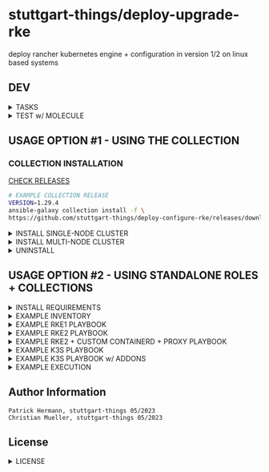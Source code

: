 # stuttgart-things/deploy-upgrade-rke

deploy rancher kubernetes engine + configuration in version 1/2 on linux based systems

## DEV

<details><summary>TASKS</summary>

```bash
task: Available tasks for this project:
* branch:           Create branch from main
* commit:           Commit + push code into branch
* pr:               Create pull request into main
* setup-venv:       Setup python virtual environment
```

</details>

<details><summary>TEST w/ MOLECULE</summary>

```bash
# UPDATE INVENTORY + PLATFORMS NAME
task setup-venv
source ./.venv/bin/activate
task setup-molecule
scenario=rke2 task run-molecule
# scenario=k3s task run-molecule
```

</details>


## USAGE OPTION #1 - USING THE COLLECTION

### COLLECTION INSTALLATION

[CHECK RELEASES](https://github.com/stuttgart-things/deploy-configure-rke/releases)

```bash
# EXAMPLE COLLECTION RELEASE
VERSION=1.29.4
ansible-galaxy collection install -f \
https://github.com/stuttgart-things/deploy-configure-rke/releases/download/${VERSION}/sthings-deploy_rke-${VERSION}.tar.gz
```

<details><summary>INSTALL SINGLE-NODE CLUSTER</summary>

```bash
# CREATE INVENTORY
cat <<EOF > rke2.yaml
---
initial_master_node:
  hosts:
    10.100.136.150
additional_master_nodes:
EOF

# PLAYBOOK CALL
CLUSTER_NAME=rke2
mkdir ~/.kube/

ansible-playbook sthings.deploy_rke.rke2 \
-i rke2.yaml -vv \
-e rke2_fetched_kubeconfig_path=~/.kube/${CLUSTER_NAME} \
-e cluster_setup=singlenode \
-vv
```

</details>

<details><summary>INSTALL MULTI-NODE CLUSTER</summary>

```bash
# CREATE INVENTORY
cat <<EOF > rke2.yaml
initial_master_node:
  hosts:
    10.100.136.150
additional_master_nodes:
  hosts:
    10.100.136.151
    10.100.136.152
EOF

# PLAYBOOK CALL
CLUSTER_NAME=rke2
mkdir ~/.kube/${CLUSTER_NAME}

ansible-playbook sthings.deploy_rke.rke2 \
-i rke2.yaml -vv \
-e rke2_fetched_kubeconfig_path=~/.kube/${CLUSTER_NAME} \
-e cluster_setup=multinode \
-vv
```

</details>

<details><summary>UNINSTALL</summary>

```bash
# CREATE INVENTORY
cat <<EOF > rke2.yaml
initial_master_node:
  hosts:
    10.100.136.150
additional_master_nodes:
  hosts:
    10.100.136.151
    10.100.136.152
EOF

# PLAYBOOK CALL
CLUSTER_NAME=rke2
mkdir ~/.kube/${CLUSTER_NAME}

ansible-playbook sthings.deploy_rke.rke2 \
-i rke2.yaml -vv \
-e rke2_fetched_kubeconfig_path=~/.kube/${CLUSTER_NAME} \
-e cluster_setup=multinode \
-e rke_state: absent \
-vv
```

</details>


## USAGE OPTION #2 - USING STANDALONE ROLES + COLLECTIONS</summary>


<details><summary>INSTALL REQUIREMENTS</summary>

```
cat <<EOF > ./requirements.yaml
roles:
- src: https://github.com/stuttgart-things/deploy-configure-rke.git
  scm: git
- src: https://github.com/stuttgart-things/configure-rke-node.git
  scm: git
- src: https://github.com/stuttgart-things/install-requirements.git
  scm: git
- src: https://github.com/stuttgart-things/install-configure-docker.git
  scm: git
- src: https://github.com/stuttgart-things/create-os-user.git
  scm: git
- src: https://github.com/stuttgart-things/download-install-binary.git
  scm: git

collections:
- name: community.crypto
  version: 2.15.1
- name: community.general
  version: 7.3.0
- name: ansible.posix
  version: 1.5.2
- name: kubernetes.core
  version: 2.4.0
EOF

ansible-galaxy install -r ./requirements.yaml -f
```

</details>

<details><summary>EXAMPLE INVENTORY</summary>

```bash
cat <<EOF > ./inv
# MULTINODE-CLUSTER
[initial_master_node]
{{ .fqdn }} ansible_ssh_common_args='-o StrictHostKeyChecking=no'
[additional_master_nodes]
{{ .fqdn }} ansible_ssh_common_args='-o StrictHostKeyChecking=no'
{{ .fqdn }} ansible_ssh_common_args='-o StrictHostKeyChecking=no'

# SINGLENODE-CLUSTER
[initial_master_node]
{{ .fqdn }} ansible_ssh_common_args='-o StrictHostKeyChecking=no'
[additional_master_nodes]
EOF
```
</details>

<details><summary>EXAMPLE RKE1 PLAYBOOK</summary>

```
cat <<EOF > ./play.yaml
---
- hosts: all
  become: true

  vars:
    rke_docker_version: '=5:23.0.6-1~ubuntu.22.04~jammy'
    rke_docker_ce_version: '5:23.0.6*'
    rke_version: 1
    rke_user_name: rke
    rke_installer_version: 1.4.8
    rke_kubernetes_version: v1.26.7-rancher1-1
    project_folder: rancher-things
    rke_create_rke_user: true
    network_plugin: calico
    rke2_airgapped_installation: false

  roles:
    - role: deploy-configure-rke
EOF

ansible-playbook -i inv play.yaml -vv
```

</details>

<details><summary>EXAMPLE RKE2 PLAYBOOK</summary>

```bash
cat <<EOF > ./play.yaml
---
- hosts: all
  gather_facts: true
  become: true

  vars:
    rke_state: present #absent
    rke_version: 2
    rke2_k8s_version: 1.33.1
    rke2_airgapped_installation: true
    rke2_release_kind: rke2r1 #rke2r2
    rke2_cni: cilium
    disable_rke2_components:
      - rke2-ingress-nginx
      - rke-snapshot-controller
    cluster_setup: multinode
    rke2_cni: cilium
    values_cilium: |
      ---
      eni:
        enabled: true

    helmChartConfig:
      cilium:
        name: rke2-cilium
        namespace: kube-system
        release_values: "{{ values_cilium }}"

  roles:
    - role: deploy-configure-rke
EOF

ansible-playbook -i inv play.yaml -vv
```

</details>

<details><summary>EXAMPLE RKE2 + CUSTOM CONTAINERD + PROXY PLAYBOOK</summary>

```bash
cat <<EOF > ./play.yaml
- hosts: all
  become: true
  vars:
    containerdRootPath: /net/rngvm00556/fs0
    rke_version: 2
    rke2_airgapped_installation: true
    rke2_k8s_version: 1.26.0
    rke2_release_kind: rke2r2 #rke2r1
    cluster_setup: singlenode
    rke2_airgapped_installation: false
    enable_ingress_controller: false
    install_containerd: true
    rke2_configure_proxy: true
    rke2_proxy_config: |
      HOME=/root
      export HTTP_PROXY="http://127.0.0.1:3128"
      # export..
    containerd_proxy_config: |
      Environment="HTTP_PROXY=http://127.0.0.1:3128/"
      Environment="HTTPS_PROXY=http://127.0.0.1:3128/"
      # Environment..
  roles:
    - role: deploy-configure-rke
EOF

ansible-playbook -i inv play.yaml -vv
```

</details>


<details><summary>EXAMPLE K3S PLAYBOOK</summary>

```bash
cat <<EOF > ./play.yaml
- hosts: all
  become: true

  vars:
    install_k3s: true
    k3s_state: present #absent
    k3s_k8s_version: 1.31.1
    k3s_release_kind: k3s1
    cluster_setup: singlenode
    install_cillium: true

  roles:
    - role: deploy-configure-rke
EOF

ansible-playbook -i inv play.yaml -vv
```

</details>

<details><summary>EXAMPLE K3S PLAYBOOK w/ ADDONS</summary>

```bash
cat <<EOF > ./play.yaml
- hosts: all
  gather_facts: true
  become: true

  vars:
    install_k3s: true
    k3s_state: present #absent
    k3s_k8s_version: 1.31.1
    k3s_release_kind: k3s1
    cluster_setup: singlenode
    install_cillium: true
    deploy_helm_charts: true
    helm_repositories:
      ingress-nginx:
        url: https://kubernetes.github.io/ingress-nginx
      cert-manager:
        url: https://charts.jetstack.io

    helm_releases:
      ingress-nginx:
        ref: ingress-nginx/ingress-nginx
        version: 4.11.3
        namespace: ingress-nginx
        ignore: false
        wait: true
        helm_values: |
          controller:
            hostNetwork: true
            service:
              type: ClusterIP

      cert-manager:
        ref: cert-manager/cert-manager
        version: v1.16.1
        namespace: cert-manager
        ignore: false
        wait: true
        helm_values: |
          crds:
            enabled: true

    additional_helm_manifests:
      cluster_issuer:
        manifest: |
          apiVersion: cert-manager.io/v1
          kind: ClusterIssuer
          metadata:
            name: ca-issuer
          spec:
            ca:
              secretName: root-ca

  roles:
    - role: deploy-configure-rke
EOF

ansible-playbook -i inv play.yaml -vv
```

</details>





<details><summary>EXAMPLE EXECUTION</summary>

```bash
ansible-playbook -i rke2 play.yaml -vv
```

</details>

</details>


Author Information
------------------
```
Patrick Hermann, stuttgart-things 05/2023
Christian Mueller, stuttgart-things 05/2023
```

## License
<details><summary>LICENSE</summary>

Copyright 2020 patrick hermann.

Licensed under the Apache License, Version 2.0 (the "License");
you may not use this file except in compliance with the License.
You may obtain a copy of the License at

    http://www.apache.org/licenses/LICENSE-2.0

Unless required by applicable law or agreed to in writing, software
distributed under the License is distributed on an "AS IS" BASIS,
WITHOUT WARRANTIES OR CONDITIONS OF ANY KIND, either express or implied.
See the License for the specific language governing permissions and
limitations under the License.
</details>
